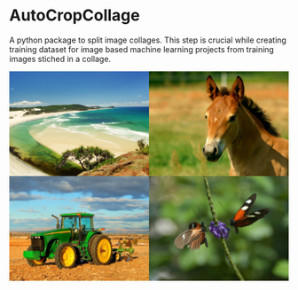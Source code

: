 # AutoCropCollage
A python package to split image collages. This step is crucial while creating training dataset for image based machine learning projects from training images stiched in a collage.

![alt text](resources/collage.png)

